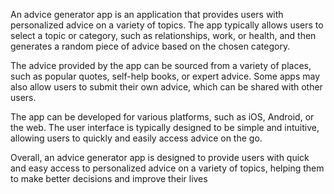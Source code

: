 An advice generator app is an application that provides users with personalized advice on a variety of topics. The app typically allows users to select a topic or category, such as relationships, work, or health, and then generates a random piece of advice based on the chosen category.

The advice provided by the app can be sourced from a variety of places, such as popular quotes, self-help books, or expert advice. Some apps may also allow users to submit their own advice, which can be shared with other users.

The app can be developed for various platforms, such as iOS, Android, or the web. The user interface is typically designed to be simple and intuitive, allowing users to quickly and easily access advice on the go.

Overall, an advice generator app is designed to provide users with quick and easy access to personalized advice on a variety of topics, helping them to make better decisions and improve their lives
